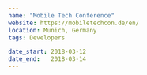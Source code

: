 ```yaml
---
name: "Mobile Tech Conference"
website: https://mobiletechcon.de/en/
location: Munich, Germany
tags: Developers

date_start: 2018-03-12
date_end:   2018-03-14
---
```

